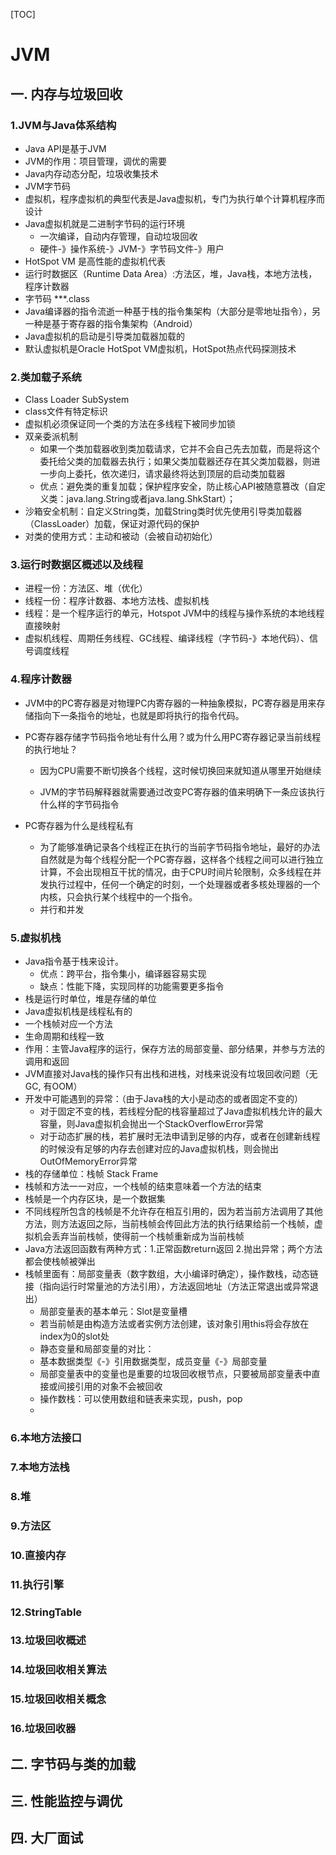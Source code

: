 [TOC]

# JVM

## 一. 内存与垃圾回收

### 1.JVM与Java体系结构

- Java API是基于JVM
- JVM的作用：项目管理，调优的需要
- Java内存动态分配，垃圾收集技术
- JVM字节码
- 虚拟机，程序虚拟机的典型代表是Java虚拟机，专门为执行单个计算机程序而设计
- Java虚拟机就是二进制字节码的运行环境
  - 一次编译，自动内存管理，自动垃圾回收
  - 硬件-》操作系统-》JVM-》字节码文件-》用户
- HotSpot VM 是高性能的虚拟机代表
- 运行时数据区（Runtime Data Area）:方法区，堆，Java栈，本地方法栈，程序计数器
- 字节码  ***.class
- Java编译器的指令流逝一种基于栈的指令集架构（大部分是零地址指令），另一种是基于寄存器的指令集架构（Android）
- Java虚拟机的启动是引导类加载器加载的
- 默认虚拟机是Oracle HotSpot VM虚拟机，HotSpot热点代码探测技术

### 2.类加载子系统

- Class Loader SubSystem
- class文件有特定标识
- 虚拟机必须保证同一个类的方法在多线程下被同步加锁
- 双亲委派机制
  - 如果一个类加载器收到类加载请求，它并不会自己先去加载，而是将这个委托给父类的加载器去执行；如果父类加载器还存在其父类加载器，则进一步向上委托，依次递归，请求最终将达到顶层的启动类加载器
  - 优点：避免类的重复加载；保护程序安全，防止核心API被随意篡改（自定义类：java.lang.String或者java.lang.ShkStart）；
- 沙箱安全机制：自定义String类，加载String类时优先使用引导类加载器（ClassLoader）加载，保证对源代码的保护
- 对类的使用方式：主动和被动（会被自动初始化）

### 3.运行时数据区概述以及线程

- 进程一份：方法区、堆（优化）
- 线程一份：程序计数器、本地方法栈、虚拟机栈
- 线程：是一个程序运行的单元，Hotspot JVM中的线程与操作系统的本地线程直接映射
- 虚拟机线程、周期任务线程、GC线程、编译线程（字节码-》本地代码）、信号调度线程

### 4.程序计数器

- JVM中的PC寄存器是对物理PC内寄存器的一种抽象模拟，PC寄存器是用来存储指向下一条指令的地址，也就是即将执行的指令代码。

- PC寄存器存储字节码指令地址有什么用？或为什么用PC寄存器记录当前线程的执行地址？

  - 因为CPU需要不断切换各个线程，这时候切换回来就知道从哪里开始继续

  - JVM的字节码解释器就需要通过改变PC寄存器的值来明确下一条应该执行什么样的字节码指令

- PC寄存器为什么是线程私有

  - 为了能够准确记录各个线程正在执行的当前字节码指令地址，最好的办法自然就是为每个线程分配一个PC寄存器，这样各个线程之间可以进行独立计算，不会出现相互干扰的情况，由于CPU时间片轮限制，众多线程在并发执行过程中，任何一个确定的时刻，一个处理器或者多核处理器的一个内核，只会执行某个线程中的一个指令。
  - 并行和并发

### 5.虚拟机栈

- Java指令基于栈来设计。
  - 优点：跨平台，指令集小，编译器容易实现
  - 缺点：性能下降，实现同样的功能需要更多指令
- 栈是运行时单位，堆是存储的单位
- Java虚拟机栈是线程私有的
- 一个栈帧对应一个方法
- 生命周期和线程一致
- 作用：主管Java程序的运行，保存方法的局部变量、部分结果，并参与方法的调用和返回
- JVM直接对Java栈的操作只有出栈和进栈，对栈来说没有垃圾回收问题（无GC, 有OOM）
- 开发中可能遇到的异常：（由于Java栈的大小是动态的或者固定不变的）
  - 对于固定不变的栈，若线程分配的栈容量超过了Java虚拟机栈允许的最大容量，则Java虚拟机会抛出一个StackOverflowError异常
  - 对于动态扩展的栈，若扩展时无法申请到足够的内存，或者在创建新线程的时候没有足够的内存去创建对应的Java虚拟机栈，则会抛出OutOfMemoryError异常
- 栈的存储单位：栈帧 Stack Frame
- 栈帧和方法一一对应，一个栈帧的结束意味着一个方法的结束
- 栈帧是一个内存区块，是一个数据集
- 不同线程所包含的栈帧是不允许存在相互引用的，因为若当前方法调用了其他方法，则方法返回之际，当前栈帧会传回此方法的执行结果给前一个栈帧，虚拟机会丢弃当前栈帧，使得前一个栈帧重新成为当前栈帧
- Java方法返回函数有两种方式：1.正常函数return返回 2.抛出异常；两个方法都会使栈帧被弹出
- 栈帧里面有：局部变量表（数字数组，大小编译时确定），操作数栈，动态链接（指向运行时常量池的方法引用），方法返回地址（方法正常退出或异常退出）
  - 局部变量表的基本单元：Slot是变量槽
  - 若当前帧是由构造方法或者实例方法创建，该对象引用this将会存放在index为0的slot处
  - 静态变量和局部变量的对比：
  - 基本数据类型《-》引用数据类型，成员变量《-》局部变量
  - 局部变量表中的变量也是重要的垃圾回收根节点，只要被局部变量表中直接或间接引用的对象不会被回收
  - 操作数栈：可以使用数组和链表来实现，push，pop
  - 

### 6.本地方法接口

### 7.本地方法栈

### 8.堆

### 9.方法区

### 10.直接内存

### 11.执行引擎

### 12.StringTable

### 13.垃圾回收概述

### 14.垃圾回收相关算法

### 15.垃圾回收相关概念

### 16.垃圾回收器

## 二. 字节码与类的加载

## 三. 性能监控与调优

## 四. 大厂面试

